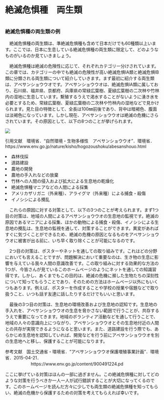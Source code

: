 <h1>絶滅危惧種　両生類<h1>
<h3>絶滅危惧種の両生類の例</h3><p>　絶滅危惧種の両生類は、準絶滅危惧種も含めて日本だけでも60種類以上います。ここでは、日本に生息している絶滅危惧種の両生類に限定して、どのようなものがいるのか見ていきましょう。</p><p>　絶滅危惧種は絶滅の危険性に応じて、それぞれカテゴリー分けされています。この章では、カテゴリーの中でも絶滅の危険性が高い絶滅危惧IA類と絶滅危惧IB類に分類される両生類について紹介していきます。まず最初に紹介する両生類は、アベサンショウウオです。アベサンショウウオは、絶滅危惧IA類に属しており、石川県、福井県、京都府、兵庫県の常緑広葉樹、夏緑広葉樹の二次林や竹林内の湿地に生息しています。繫殖するうえで渇水することがないように湧き水を必要とするため、常緑広葉樹、夏緑広葉樹の二次林や竹林内の湿地などで見かけられます。見た目の特徴として、全長は100㎜前後であり、背中は暗褐色、腹面は淡褐色になっています。しかし現在、アベサンショウウオは絶滅の危機にさらされています。その原因として、以下の8つのことが挙げられます。</p>
<img src="https://www.env.go.jp/content/900491621.jpg">
<p>引用文献　環境省．“自然環境・生物多様性　アベサンショウウオ”．環境省．https://www.env.go.jp/nature/kisho/hogozoushoku/abesanshouo.html</p>
<p> <li>森林伐採</li><li>道路建設</li><li>農地の開発</li><li>農地の手入れなどの放棄</li><li>竹林への人間の侵入および拡大による生息地の乾燥化</li><li>絶滅危惧種マニアなどの人間による採集</li><li>アメリカザリガニ（外来種）、アライグマ（外来種）による捕食・殺傷</li><li>イノシシによる攪乱</li></p>
 
 <p>　これらの原因に対する対策として、以下の3つのことが考えられます。まず1つ目の対策は、地域の人間によるアベサンショウウオの生息地の監視です。絶滅の原因であるマニアによる採集、ほかの動物による捕食・殺傷、イノシシによる生息地の攪乱は、生息地の監視を通して、対策することができます。異変があればすぐに気づくことができるため、絶滅の危機の原因となるものをアベサンショウウオに被害が出る前に、いち早く取り除くことが可能になるのです。</p>
 <p>　2つ目の対策は、ポスターやネットを通しての取り組みです。これはどの分野においても言えることですが、問題解決において重要なのは、生き物の生息に影響を与えている我々人間の意識改善です。この取り組みに対する効果的な方法の1つが、今皆さんが見ているこのホームページのようにネットを通しての知識習得です。しかし、あくまでもこの目的は、絶滅の危機に瀕した生物たちの深刻性について知ってもらうことであり、そのための方法はホームページ以外にもいくつもあります。例えば、ポスターを作成することや学校の授業や宿題などで取り扱うこと、いつも話す友達に話したりするだけでもいいと思います。</p>
 <p>　最後の3つ目の対策は、生息地の環境改善および生息地の認知です。生息地の手入れを、アベサンショウウオの生息を脅かさない範囲で行うことが、共存するうえで重要になってきます。地域のボランティア活動などを通して行うことで、地域の人々の意識向上につながり、アベサンショウウオとその生息地付近の人間との共存が実現できるようになると思います。また、道路建設を行う際でも、あらかじめ生息地を認知していれば、開発などを行う前にアベサンショウウオを別の生息地へと移し、保護することが可能になります。
<p>参考文献　国土交通省・環境省．“アベサンショウウオ保護増殖事業計画”．環境省．2015-04-21．
 　　　　　　https://www.env.go.jp/content/900491224.pd</p>
<p>ここに挙げている対策はほんの一部に過ぎません。この絶滅危惧種に対してどのような対策を行うべきか一人一人が試行錯誤することが大切になってくるのです。このホームページを読んだ方々に少しでも両生類の絶滅危惧種を知ってもらい、絶滅の危機から保護するための対策を考えてもらえれば幸いです。</p>
